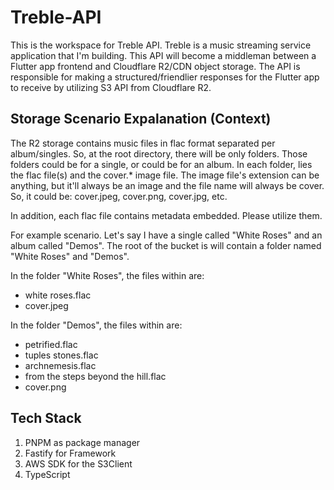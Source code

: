 # Treble-API

This is the workspace for Treble API. Treble is a music streaming service application that I'm building. This API will become a middleman between a Flutter app frontend and Cloudflare R2/CDN object storage. The API is responsible for making a structured/friendlier responses for the Flutter app to receive by utilizing S3 API from Cloudflare R2.

## Storage Scenario Expalanation (Context)
The R2 storage contains music files in flac format separated per album/singles. So, at the root directory, there will be only folders. Those folders could be for a single, or could be for an album. In each folder, lies the flac file(s) and the cover.* image file. The image file's extension can be anything, but it'll always be an image and the file name will always be cover. So, it could be: cover.jpeg, cover.png, cover.jpg, etc.

In addition, each flac file contains metadata embedded. Please utilize them.

For example scenario. Let's say I have a single called "White Roses" and an album called "Demos". The root of the bucket is will contain a folder named "White Roses" and "Demos".

In the folder "White Roses", the files within are:
- white roses.flac
- cover.jpeg

In the folder "Demos", the files within are:
- petrified.flac
- tuples stones.flac
- archnemesis.flac
- from the steps beyond the hill.flac
- cover.png

## Tech Stack
1. PNPM as package manager
2. Fastify for Framework
3. AWS SDK for the S3Client
4. TypeScript